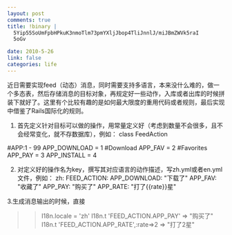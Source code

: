 ```yaml
--- 
layout: post
comments: true
title: !binary |
  5Yip55SoUmFpbHPkuK3nmoTlm73pmYXljJbop4TliJnnlJ/miJBmZWVk5raI
  5oGv

date: 2010-5-26
link: false
categories: life
---
```

近日需要实现feed（动态）消息，同时需要支持多语言，本来没什么难的，做一个多态表，然后存储消息的目标对象，再规定好一些动作，入库或者出库的时候拼装下就好了。这里有个比较有趣的是如何最大限度的重用代码或者规则，最后实现中借鉴了Rails国际化的规则。
1. 首先定义针对目标可以做的操作，用常量定义好（考虑到数量不会很多，且不会经常变化，就不存数据库），例如：
class FeedAction

  #APP:1 - 99
  APP_DOWNLOAD = 1 #Download
  APP_FAV = 2 #Favorites
  APP_PAY = 3
  APP_INSTALL = 4

2. 对定义好的操作名为key，撰写其对应语言的动作描述，写zh.yml或者en.yml文件，例如：
zh:
  FEED_ACTION:
      APP_DOWNLOAD: "下载了"
      APP_FAV: "收藏了"
      APP_PAY: "购买了"
      APP_RATE: "打了{{rate}}星"

3.生成消息输出的时候，直接
>> I18n.locale = 'zh'
>> I18n.t 'FEED_ACTION.APP_PAY'
=> "购买了"
>> I18n.t 'FEED_ACTION.APP_RATE',:rate=>2
=> "打了2星"
